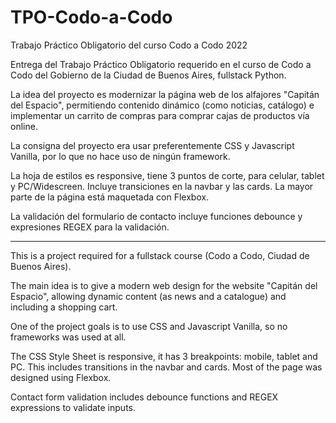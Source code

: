 # TPO-Codo-a-Codo
Trabajo Práctico Obligatorio del curso Codo a Codo 2022

Entrega del Trabajo Práctico Obligatorio requerido en el curso de Codo a Codo del Gobierno de la Ciudad de Buenos Aires, fullstack Python.

La idea del proyecto es modernizar la página web de los alfajores "Capitán del Espacio", permitiendo contenido dinámico (como noticias, catálogo) e implementar
un carrito de compras para comprar cajas de productos vía online.

La consigna del proyecto era usar preferentemente CSS y Javascript Vanilla, por lo que no hace uso de ningún framework.

La hoja de estilos es responsive, tiene 3 puntos de corte, para celular, tablet y PC/Widescreen. Incluye transiciones en la navbar y las cards. La mayor parte de la página
está maquetada con Flexbox.

La validación del formulario de contacto incluye funciones debounce y expresiones REGEX para la validación.

<hr>

This is a project required for a fullstack course (Codo a Codo, Ciudad de Buenos Aires).

The main idea is to give a modern web design for the website "Capitán del Espacio", allowing dynamic content (as news and a catalogue) and including a shopping cart.

One of the project goals is to use CSS and Javascript Vanilla, so no frameworks was used at all.

The CSS Style Sheet is responsive, it has 3 breakpoints: mobile, tablet and PC. This includes transitions in the navbar and cards. Most of the page was designed 
using Flexbox.

Contact form validation includes debounce functions and REGEX expressions to validate inputs.

